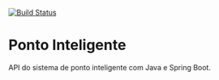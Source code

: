 [![Build Status](https://travis-ci.org/Relesi/ponto-inteligente-api.svg?branch=master)](https://travis-ci.org/Relesi/ponto-inteligente-api)
# Ponto Inteligente
API do sistema de ponto inteligente com Java e Spring Boot.
